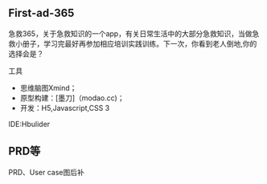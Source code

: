 ## First-ad-365
急救365，关于急救知识的一个app，有关日常生活中的大部分急救知识，当做急救小册子，学习完最好再参加相应培训实践训练。下一次，你看到老人倒地,你的选择会是？

工具

* 思维脑图Xmind；
* 原型构建：[墨刀]（modao.cc)；
* 开发：H5,Javascript,CSS 3

IDE:Hbulider 

## PRD等

PRD、User case图后补
